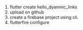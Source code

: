1. flutter create hello_dyanmic_links
2. upload on github
3. create a firebase project using cli.
4. flutterfire configure